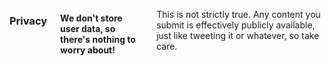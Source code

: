 <div class="two columns"> </div>
<div class="eight columns">
  <h3>Privacy</h3>

<h4>We don't store user data, so there's nothing to worry about!</h4>

<p>This is not strictly true. Any content you submit is effectively publicly available, just like tweeting it or whatever, so take care.</p>

</div>